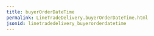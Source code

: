 ```yaml
---
title: buyerOrderDateTime
permalink: LineTradeDelivery.buyerOrderDateTime.html
jsonid: linetradedelivery_buyerorderdatetime
---
```

